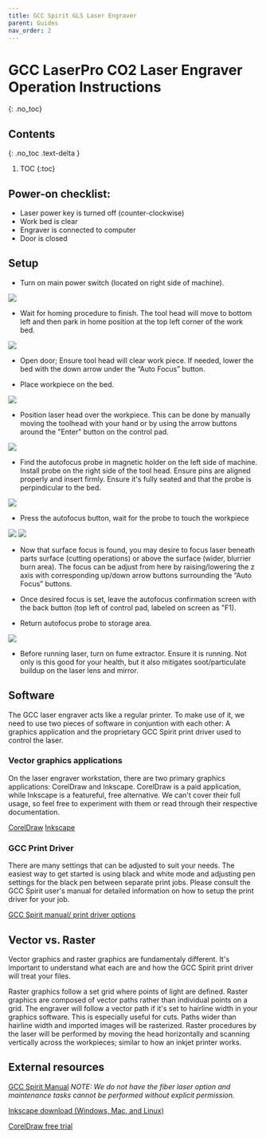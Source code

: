 ```yaml
---
title: GCC Spirit GLS Laser Engraver
parent: Guides
nav_order: 2
---
```

# GCC LaserPro CO2 Laser Engraver Operation Instructions
{: .no_toc}

## Contents
{: .no_toc .text-delta }
1. TOC
{:toc}

## Power-on checklist:
- Laser power key is turned off (counter-clockwise)
- Work bed is clear
- Engraver is connected to computer
- Door is closed

## Setup
- Turn on main power switch (located on right side of machine).
  
![](../../../assets/img/gcc/gcc1.png)

- Wait for homing procedure to finish. The tool head will move to bottom left and then park in home position at the top left corner of the work bed.

![](../../../assets/img/gcc/gcc2.png)

- Open door; Ensure tool head will clear work piece. If needed, lower the bed with the down arrow under the “Auto Focus” button.

- Place workpiece on the bed.

![](../../../assets/img/gcc/gcc4.png)

- Position laser head over the workpiece. This can be done by manually moving the toolhead with your hand or by using the arrow buttons around the "Enter" button on the control pad.

![](../../../assets/img/gcc/gcc3.png)

- Find the autofocus probe in magnetic holder on the left side of machine. Install probe on the right side of the tool head. Ensure pins are aligned properly and insert firmly. Ensure it's fully seated and that the probe is perpindicular to the bed.

![](../../../assets/img/gcc/gcc5.png)

- Press the autofocus button, wait for the probe to touch the workpiece

![](../../../assets/img/gcc/gcc6.png) ![](../../../assets/img/gcc/gcc7.png)

- Now that surface focus is found, you may desire to focus laser beneath parts surface (cutting operations) or above the surface (wider, blurrier burn area). The focus can be adjust from here by raising/lowering the z axis with corresponding up/down arrow buttons surrounding the “Auto Focus” buttons.

- Once desired focus is set, leave the autofocus confirmation screen with the back button (top left of control pad, labeled on screen as "F1).

- Return autofocus probe to storage area.

![](../../../assets/img/gcc/gcc8.png)

- Before running laser, turn on fume extractor. Ensure it is running. Not only is this good for your health, but it also mitigates soot/particulate buildup on the laser lens and mirror. 

## Software
The GCC laser engraver acts like a regular printer. To make use of it, we need to use two pieces of software in conjuntion with each other: A graphics application and the proprietary GCC Spirit print driver used to control the laser.

### Vector graphics applications
On the laser engraver workstation, there are two primary graphics applications: CorelDraw and Inkscape. CorelDraw is a paid application, while Inkscape is a featureful, free alternative. We can't cover their full usage, so feel free to experiment with them or read through their respective documentation.

[CorelDraw](https://www.coreldraw.com/en/learn/academy/)
[Inkscape](https://inkscape.org/learn/)

### GCC Print Driver
There are many settings that can be adjusted to suit your needs. The easiest way to get started is using black and white mode and adjusting pen settings for the black pen between separate print jobs. Please consult the GCC Spirit user's manual for detailed information on how to setup the print driver for your job.

[GCC Spirit manual/ print driver options](https://www.gccworld.com/data/file/upload/UserManual/Laser/Spirit-AC_User-Manual.pdf#page=141)

## Vector vs. Raster
Vector graphics and raster graphics are fundamentaly different. It's important to understand what each are and how the GCC Spirit print driver will treat your files.

Raster graphics follow a set grid where points of light are defined. Raster graphics are composed of vector paths rather than individual points on a grid. The engraver will follow a vector path if it's set to hairline width in your graphics software. This is especially useful for cuts. Paths wider than hairline width and imported images will be rasterized. Raster procedures by the laser will be performed by moving the head horizontally and scanning vertically across the workpieces; similar to how an inkjet printer works.

## External resources
[GCC Spirit Manual](https://www.gccworld.com/data/file/upload/UserManual/Laser/Spirit-AC_User-Manual.pdf)
*NOTE: We do not have the fiber laser option and maintenance tasks cannot be performed without explicit permission.*

[Inkscape download (Windows, Mac, and Linux)](https://inkscape.org/release/)

[CorelDraw free trial](https://www.coreldraw.com/en/free-trials/)
